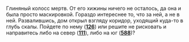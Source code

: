 Глиняный колосс мертв. От его хижины ничего не осталось, да она и была просто маскировкой. Гораздо интереснее то, что за ней, а не в ней. Развалившись, дом открыл взгляду коридор, уходящий куда-то в глубь скалы. Пойдете по нему ([**126**](#n_126)) или решите не рисковать и направитесь либо на север ([**111**](#n_111)), либо на юг ([**588**](#n_588))?

